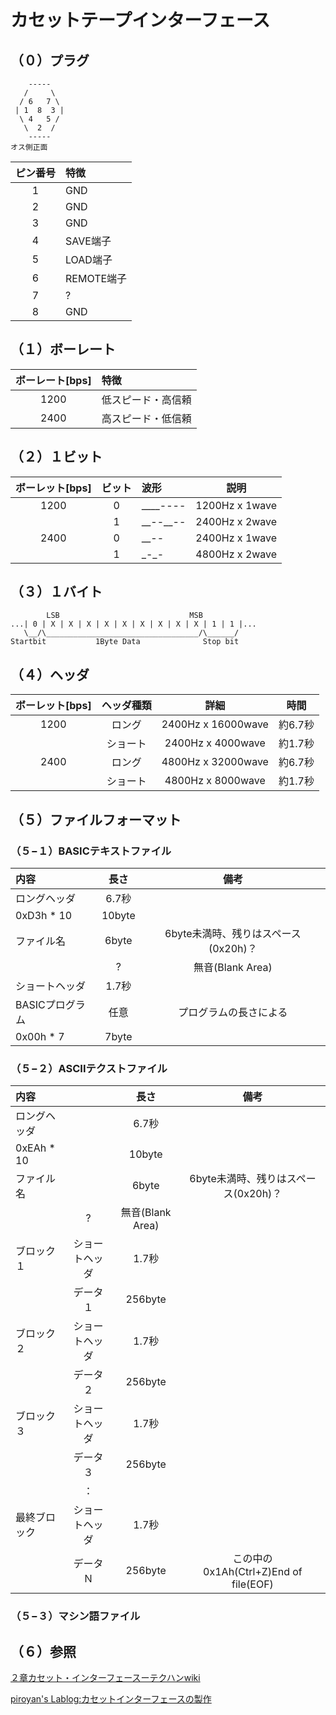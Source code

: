 # カセットテープインターフェース
## （０）プラグ
```
    -----
   /     \
  / 6   7 \
 | 1  8  3 |
  \ 4   5 /
   \  2  /
    -----
オス側正面
```
|ピン番号|特徴|
|:-:|:--|
|1|GND|
|2|GND
|3|GND|
|4|SAVE端子|
|5|LOAD端子|
|6|REMOTE端子|
|7|?|
|8|GND|

## （１）ボーレート
|ボーレート[bps]|特徴|
|:-:|:--|
|1200|低スピード・高信頼|
|2400|高スピード・低信頼|

## （２）１ビット
|ボーレット[bps]|ビット|波形|説明|
|:-:|:-:|:-|:-:|
|1200|0|\_\_\_\_----|1200Hz x 1wave|
||1|\_\_--\_\_--|2400Hz x 2wave|
|2400|0|\_\_--|2400Hz x 1wave|
||1|\_-\_-|4800Hz x 2wave|

## （３）１バイト
```
        LSB                             MSB
...| 0 | X | X | X | X | X | X | X | X | X | 1 | 1 |...
   \__/\__________________________________/\______/
Startbit           1Byte Data              Stop bit
```

## （４）ヘッダ
|ボーレット[bps]|ヘッダ種類|詳細|時間|
|:-:|:-:|:-:|:-:|
|1200|ロング|2400Hz x 16000wave|約6.7秒|
||ショート|2400Hz x 4000wave|約1.7秒|
|2400|ロング|4800Hz x 32000wave|約6.7秒|
||ショート|4800Hz x 8000wave|約1.7秒|

## （５）ファイルフォーマット
### （５−１）BASICテキストファイル
|内容|長さ|備考|
|:-|:-:|:-:|
|ロングヘッダ|6.7秒||
|0xD3h * 10|10byte||
|ファイル名|6byte|6byte未満時、残りはスペース(0x20h)？|
||?|無音(Blank Area)|
|ショートヘッダ|1.7秒||
|BASICプログラム|任意|プログラムの長さによる|
|0x00h * 7|7byte||

### （５−２）ASCIIテクストファイル
|内容||長さ|備考|
|:-|:-:|:-:|:-:|
|ロングヘッダ||6.7秒||
|0xEAh * 10||10byte||
|ファイル名||6byte|6byte未満時、残りはスペース(0x20h)？|
||?|無音(Blank Area)|
|ブロック１|ショートヘッダ|1.7秒||
||データ１|256byte||
|ブロック２|ショートヘッダ|1.7秒||
||データ２|256byte||
|ブロック３|ショートヘッダ|1.7秒||
||データ３|256byte||
||：|||
|最終ブロック|ショートヘッダ|1.7秒||
||データＮ|256byte|この中の　0x1Ah(Ctrl+Z)End of file(EOF)|

### （５−３）マシン語ファイル

## （６）参照
[２章カセット・インターフェースーテクハンwiki](http://ngs.no.coocan.jp/doc/wiki.cgi/TechHan?page=2%BE%CF+%A5%AB%A5%BB%A5%C3%A5%C8%8E%A5%A5%A4%A5%F3%A5%BF%A1%BC%A5%D5%A5%A7%A5%A4%A5%B9)

[piroyan's Lablog:カセットインターフェースの製作](http://lablog.piroyan.com/index.php?e=24)
